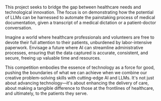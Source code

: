 This project seeks to bridge the gap between healthcare needs and technological innovation. The focus is on demonstrating how the potential of LLMs can be harnessed to automate the painstaking process of medical documentation, given a transcript of a medical dictation or a patient-doctor conversation.

Imagine a world where healthcare professionals and volunteers are free to devote their full attention to their patients, unburdened by labor-intensive paperwork. Envisage a future where AI can streamline administrative processes, ensuring that the data captured is accurate, consistent, and secure, freeing up valuable time and resources.

This competition embodies the essence of technology as a force for good, pushing the boundaries of what we can achieve when we combine our creative problem-solving skills with cutting-edge AI and LLMs. It's not just about advancing technology—it's about enhancing the delivery of care, about making a tangible difference to those at the frontlines of healthcare, and ultimately, to the patients they serve.

